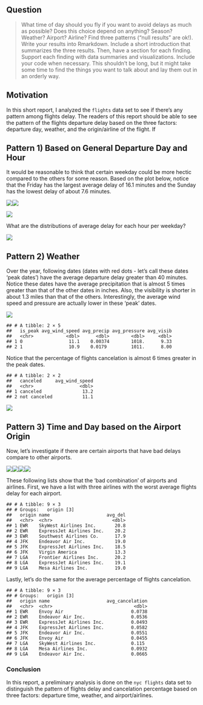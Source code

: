 ## Question

> What time of day should you fly if you want to avoid delays as much as
> possible? Does this choice depend on anything? Season? Weather?
> Airport? Airline? Find three patterns (“null results” are ok!). Write
> your results into Rmarkdown. Include a short introduction that
> summarizes the three results. Then, have a section for each finding.
> Support each finding with data summaries and visualizations. Include
> your code when necessary. This shouldn’t be long, but it might take
> some time to find the things you want to talk about and lay them out
> in an orderly way.

## Motivation

In this short report, I analyzed the `flights` data set to see if
there’s any pattern among flights delay. The readers of this report
should be able to see the pattern of the flights departure delay based
on the three factors: departure day, weather, and the origin/airline of
the flight. If

## Pattern 1) Based on General Departure Day and Hour

It would be reasonable to think that certain weekday could be more
hectic compared to the others for some reason. Based on the plot below,
notice that the Friday has the largest average delay of 16.1 minutes and
the Sunday has the lowest delay of about 7.6 minutes.

![](433-hw2_files/figure-markdown_github/unnamed-chunk-3-1.png)![](433-hw2_files/figure-markdown_github/unnamed-chunk-3-2.png)

![](433-hw2_files/figure-markdown_github/unnamed-chunk-4-1.png)

What are the distributions of average delay for each hour per weekday?

![](433-hw2_files/figure-markdown_github/unnamed-chunk-5-1.png)

## Pattern 2) Weather

Over the year, following dates (dates with red dots - let’s call these
dates ‘peak dates’) have the average departure delay greater than 40
minutes. Notice these dates have the average precipitation that is
almost 5 times greater than that of the other dates in inches. Also, the
visibility is shorter in about 1.3 miles than that of the others.
Interestingly, the average wind speed and pressure are actually lower in
these ‘peak’ dates.

![](433-hw2_files/figure-markdown_github/unnamed-chunk-6-1.png)

    ## # A tibble: 2 × 5
    ##   is_peak avg_wind_speed avg_precip avg_pressure avg_visib
    ##   <chr>            <dbl>      <dbl>        <dbl>     <dbl>
    ## 1 0                 11.1    0.00374        1018.      9.33
    ## 2 1                 10.9    0.0179         1011.      8.00

Notice that the percentage of flights cancelation is almost 6 times
greater in the peak dates.

    ## # A tibble: 2 × 2
    ##   canceled     avg_wind_speed
    ##   <chr>                 <dbl>
    ## 1 canceled               13.2
    ## 2 not canceled           11.1

![](433-hw2_files/figure-markdown_github/unnamed-chunk-7-1.png)

## Pattern 3) Time and Day based on the Airport Origin

Now, let’s investigate if there are certain airports that have bad
delays compare to other airports.

![](433-hw2_files/figure-markdown_github/unnamed-chunk-8-1.png)![](433-hw2_files/figure-markdown_github/unnamed-chunk-8-2.png)![](433-hw2_files/figure-markdown_github/unnamed-chunk-8-3.png)![](433-hw2_files/figure-markdown_github/unnamed-chunk-8-4.png)

These following lists show that the ‘bad combination’ of airports and
airlines. First, we have a list with three airlines with the worst
average flights delay for each airport.

    ## # A tibble: 9 × 3
    ## # Groups:   origin [3]
    ##   origin name                     avg_del
    ##   <chr>  <chr>                      <dbl>
    ## 1 EWR    SkyWest Airlines Inc.       20.8
    ## 2 EWR    ExpressJet Airlines Inc.    20.2
    ## 3 EWR    Southwest Airlines Co.      17.9
    ## 4 JFK    Endeavor Air Inc.           19.0
    ## 5 JFK    ExpressJet Airlines Inc.    18.5
    ## 6 JFK    Virgin America              13.3
    ## 7 LGA    Frontier Airlines Inc.      20.2
    ## 8 LGA    ExpressJet Airlines Inc.    19.1
    ## 9 LGA    Mesa Airlines Inc.          19.0

Lastly, let’s do the same for the average percentage of flights
cancelation.

    ## # A tibble: 9 × 3
    ## # Groups:   origin [3]
    ##   origin name                     avg_cancelation
    ##   <chr>  <chr>                              <dbl>
    ## 1 EWR    Envoy Air                         0.0738
    ## 2 EWR    Endeavor Air Inc.                 0.0536
    ## 3 EWR    ExpressJet Airlines Inc.          0.0493
    ## 4 JFK    ExpressJet Airlines Inc.          0.0582
    ## 5 JFK    Endeavor Air Inc.                 0.0551
    ## 6 JFK    Envoy Air                         0.0455
    ## 7 LGA    SkyWest Airlines Inc.             0.115 
    ## 8 LGA    Mesa Airlines Inc.                0.0932
    ## 9 LGA    Endeavor Air Inc.                 0.0665

### Conclusion

In this report, a preliminary analysis is done on the `nyc flights` data
set to distinguish the pattern of flights delay and cancelation
percentage based on three factors: departure time, weather, and
airport/airlines.
